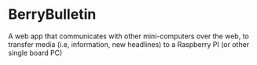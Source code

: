 # BerryBulletin
A web app that communicates with other mini-computers over the web, to transfer media (i.e, information, new headlines) to a Raspberry PI (or other single board PC)
